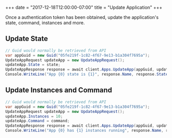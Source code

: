 +++
date = "2017-12-18T12:00:00-07:00"
title = "Update Application"
+++

Once a authentication token has been obtained, update the application's state, command, instances and more.

## Update State

```c#
// Guid would normally be retrieved from API
var appGuid = new Guid("05fe219f-1c82-4f67-9e13-b1a304f7695a");
UpdateAppRequest updateApp = new UpdateAppRequest();
updateApp.State = state;
UpdateAppResponse response = await client.Apps.UpdateApp(appGuid, updateApp);
Console.WriteLine("App {0} state is {1}", response.Name, response.State);
```

## Update Instances and Command

```c#
// Guid would normally be retrieved from API
var appGuid = new Guid("05fe219f-1c82-4f67-9e13-b1a304f7695a");
UpdateAppRequest updateApp = new UpdateAppRequest();
updateApp.Instances = 10;
updateApp.Command = command;
UpdateAppResponse response = await client.Apps.UpdateApp(appGuid, updateApp);
Console.WriteLine("App {0} has {1} instances running", response.Name, response.Instances.ToString());
```
